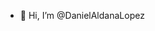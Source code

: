 - 👋 Hi, I’m @DanielAldanaLopez


<!---
DanielAldanaLopez/DanielAldanaLopez is a ✨ special ✨ repository because its `README.md` (this file) appears on your GitHub profile.
You can click the Preview link to take a look at your changes.
--->
